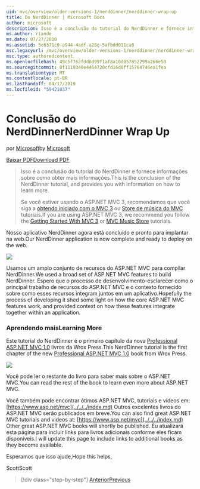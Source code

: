 ```yaml
---
uid: mvc/overview/older-versions-1/nerddinner/nerddinner-wrap-up
title: Do NerdDinner | Microsoft Docs
author: microsoft
description: Isso é a conclusão do tutorial do NerdDinner e fornece informações sobre como obter mais informações.
ms.author: riande
ms.date: 07/27/2010
ms.assetid: 5c6371c0-a944-4adf-a28e-5afbdd011ca8
msc.legacyurl: /mvc/overview/older-versions-1/nerddinner/nerddinner-wrap-up
msc.type: authoredcontent
ms.openlocfilehash: 49c5f762fdd6d99f1af8a10d057852299a266e50
ms.sourcegitcommit: 0f1119340e4464720cfd16d0ff15764746ea1fea
ms.translationtype: MT
ms.contentlocale: pt-BR
ms.lasthandoff: 04/17/2019
ms.locfileid: "59421037"
---
```

# <a name="nerddinner-wrap-up"></a><span data-ttu-id="ac12e-103">Conclusão do NerdDinner</span><span class="sxs-lookup"><span data-stu-id="ac12e-103">NerdDinner Wrap Up</span></span>

<span data-ttu-id="ac12e-104">por [Microsoft](https://github.com/microsoft)</span><span class="sxs-lookup"><span data-stu-id="ac12e-104">by [Microsoft](https://github.com/microsoft)</span></span>

[<span data-ttu-id="ac12e-105">Baixar PDF</span><span class="sxs-lookup"><span data-stu-id="ac12e-105">Download PDF</span></span>](http://aspnetmvcbook.s3.amazonaws.com/aspnetmvc-nerdinner_v1.pdf)

> <span data-ttu-id="ac12e-106">Isso é a conclusão do tutorial do NerdDinner e fornece informações sobre como obter mais informações.</span><span class="sxs-lookup"><span data-stu-id="ac12e-106">This is the conclusion of the NerdDinner tutorial, and provides you with information on how to learn more.</span></span>
> 
> <span data-ttu-id="ac12e-107">Se você estiver usando o ASP.NET MVC 3, recomendamos que você siga a [obtendo iniciado com o MVC 3](../../older-versions/getting-started-with-aspnet-mvc3/cs/intro-to-aspnet-mvc-3.md) ou [Store de música do MVC](../../older-versions/mvc-music-store/mvc-music-store-part-1.md) tutoriais.</span><span class="sxs-lookup"><span data-stu-id="ac12e-107">If you are using ASP.NET MVC 3, we recommend you follow the [Getting Started With MVC 3](../../older-versions/getting-started-with-aspnet-mvc3/cs/intro-to-aspnet-mvc-3.md) or [MVC Music Store](../../older-versions/mvc-music-store/mvc-music-store-part-1.md) tutorials.</span></span>


<span data-ttu-id="ac12e-108">Nosso aplicativo NerdDinner agora está concluído e pronto para implantar na web.</span><span class="sxs-lookup"><span data-stu-id="ac12e-108">Our NerdDinner application is now complete and ready to deploy on the web.</span></span>

![](nerddinner-wrap-up/_static/image1.png)

<span data-ttu-id="ac12e-109">Usamos um amplo conjunto de recursos do ASP.NET MVC para compilar NerdDinner.</span><span class="sxs-lookup"><span data-stu-id="ac12e-109">We used a broad set of ASP.NET MVC features to build NerdDinner.</span></span> <span data-ttu-id="ac12e-110">Espero que o processo de desenvolvimento-esclarecer como o principal trabalho de recursos do ASP.NET MVC e o contexto fornecido sobre como esses recursos integram juntos em um aplicativo.</span><span class="sxs-lookup"><span data-stu-id="ac12e-110">Hopefully the process of developing it shed some light on how the core ASP.NET MVC features work, and provided context on how these features integrate together within an application.</span></span>

### <a name="learning-more"></a><span data-ttu-id="ac12e-111">Aprendendo mais</span><span class="sxs-lookup"><span data-stu-id="ac12e-111">Learning More</span></span>

<span data-ttu-id="ac12e-112">Este tutorial do NerdDinner é o primeiro capítulo da nova [Professional ASP.NET MVC 1.0](https://www.amazon.com/gp/product/0470384611?ie=UTF8&amp;tag=scoblo04-20&amp;linkCode=xm2&amp;camp=1789&amp;creativeASIN=0470384611) livros da Wrox Press.</span><span class="sxs-lookup"><span data-stu-id="ac12e-112">This NerdDinner tutorial is the first chapter of the new [Professional ASP.NET MVC 1.0](https://www.amazon.com/gp/product/0470384611?ie=UTF8&amp;tag=scoblo04-20&amp;linkCode=xm2&amp;camp=1789&amp;creativeASIN=0470384611) book from Wrox Press.</span></span>

[![](https://mscblogs.blob.core.windows.net/media/scottgu/Media/bookcover1_6CAECF94.png)](https://www.amazon.com/gp/product/0470384611?ie=UTF8&amp;tag=scoblo04-20&amp;linkCode=xm2&amp;camp=1789&amp;creativeASIN=0470384611)

<span data-ttu-id="ac12e-113">Você pode ler o restante do livro para saber mais sobre o ASP.NET MVC.</span><span class="sxs-lookup"><span data-stu-id="ac12e-113">You can read the rest of the book to learn even more about ASP.NET MVC.</span></span>

<span data-ttu-id="ac12e-114">Você também pode encontrar ótimos ASP.NET MVC, tutoriais e vídeos em: [https://www.asp.net/mvc](../../../index.md) Outros excelentes livros do ASP.NET MVC serão publicados em breve.</span><span class="sxs-lookup"><span data-stu-id="ac12e-114">You can also find great ASP.NET MVC tutorials and videos at: [https://www.asp.net/mvc](../../../index.md) Other great ASP.NET MVC books will shortly be published.</span></span> <span data-ttu-id="ac12e-115">Eu atualizará esta página para incluir links para livros adicionais conforme eles ficam disponíveis.</span><span class="sxs-lookup"><span data-stu-id="ac12e-115">I will update this page to include links to additional books as they become available.</span></span>

<span data-ttu-id="ac12e-116">Esperamos que isso ajude,</span><span class="sxs-lookup"><span data-stu-id="ac12e-116">Hope this helps,</span></span>

<span data-ttu-id="ac12e-117">Scott</span><span class="sxs-lookup"><span data-stu-id="ac12e-117">Scott</span></span>

> [!div class="step-by-step"]
> [<span data-ttu-id="ac12e-118">Anterior</span><span class="sxs-lookup"><span data-stu-id="ac12e-118">Previous</span></span>](enable-automated-unit-testing.md)
